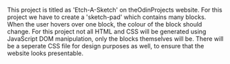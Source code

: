 This project is titled as 'Etch-A-Sketch' on theOdinProjects website. For this project we have to create a 'sketch-pad' which contains many blocks. When the user hovers over one block, the colour of the block should change. For this project not all HTML and CSS will be generated using JavaScript DOM manipulation, only the blocks themselves will be. There will be a seperate CSS file for design purposes as well, to ensure that the website looks presentable.
